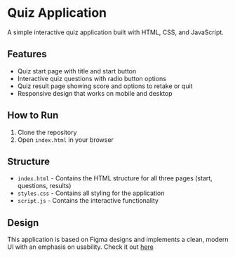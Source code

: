 # Quiz Application

A simple interactive quiz application built with HTML, CSS, and JavaScript.

## Features

- Quiz start page with title and start button
- Interactive quiz questions with radio button options
- Quiz result page showing score and options to retake or quit
- Responsive design that works on mobile and desktop

## How to Run

1. Clone the repository
2. Open `index.html` in your browser

## Structure

- `index.html` - Contains the HTML structure for all three pages (start, questions, results)
- `styles.css` - Contains all styling for the application
- `script.js` - Contains the interactive functionality

## Design

This application is based on Figma designs and implements a clean, modern UI with an emphasis on usability. Check it out [here](https://www.figma.com/design/EnHjuhkOVG90QO1ivhgfoO/Quiz-app?node-id=6-485&t=NwNRp5olbGYO8bz4-1)
